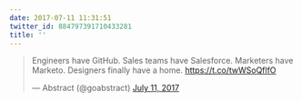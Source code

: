 ```yaml
---
date: 2017-07-11 11:31:51
twitter_id: 884797391710433281
title: ''
---
```


<blockquote class="twitter-tweet"><p lang="en" dir="ltr">Engineers have GitHub. Sales teams have Salesforce. Marketers have Marketo. Designers finally have a home. <a href="https://t.co/twWSoQflfO">https://t.co/twWSoQflfO</a></p>&mdash; Abstract (@goabstract) <a href="https://twitter.com/goabstract/status/884796570591350785?ref_src=twsrc%5Etfw">July 11, 2017</a></blockquote>
<script async src="https://platform.twitter.com/widgets.js" charset="utf-8"></script>

